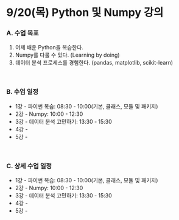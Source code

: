 # 9/20(목) Python 및 Numpy 강의


### A. 수업 목표

  1. 어제 배운 Python을 복습한다.
  2. Numpy를 다룰 수 있다. (Learning by doing)
  3. 데이터 분석 프로세스를 경험한다. (pandas, matplotlib, scikit-learn)

<br>

### B. 수업 일정

- 1강 - 파이썬 복습: 08:30 - 10:00(기본, 클래스, 모듈 및 패키지)
- 2강 - Numpy: 10:00 - 12:30
- 3강 - 데이터 분석 고민하기: 13:30 - 15:30
- 4강 -
- 5강 -

<br>

### C. 상세 수업 일정

- 1강 - 파이썬 복습: 08:30 - 10:00(기본, 클래스, 모듈 및 패키지)
- 2강 - Numpy: 10:00 - 12:30
- 3강 - 데이터 분석 고민하기: 13:30 - 15:30
- 4강 -
- 5강 -
